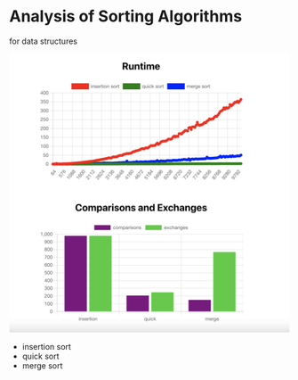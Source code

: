 # Analysis of Sorting Algorithms
for data structures

![sorting algorithm graph](https://github.com/jisanjung/Sorting-Analysis/blob/master/sorting_graphs.png?raw=true)

- insertion sort
- quick sort
- merge sort